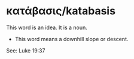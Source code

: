 # κατάβασις/katabasis

This word is an idea. It is a noun.

* This word means a downhill slope or descent.

See: Luke 19:37

